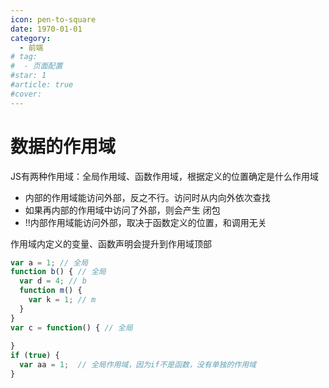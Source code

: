 ```yaml
---
icon: pen-to-square
date: 1970-01-01
category:
  - 前端
# tag:
#  - 页面配置
#star: 1
#article: true
#cover: 
---
```

 
# 数据的作用域

<!-- more -->
JS有两种作用域：全局作用域、函数作用域，根据定义的位置确定是什么作用域
+ 内部的作用域能访问外部，反之不行。访问时从内向外依次查找
+ 如果再内部的作用域中访问了外部，则会产生 闭包
+ !!内部作用域能访问外部，取决于函数定义的位置，和调用无关

作用域内定义的变量、函数声明会提升到作用域顶部

```JavaScript
var a = 1; // 全局
function b() { // 全局
  var d = 4; // b
  function m() {
    var k = 1; // m
  }
}
var c = function() { // 全局
  
}
if (true) {
  var aa = 1;  // 全局作用域，因为if不是函数，没有单独的作用域
}
```